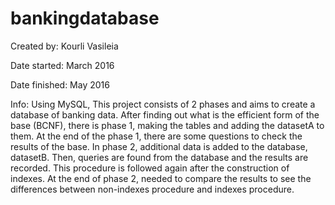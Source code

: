# bankingdatabase
Created by: Kourli Vasileia

Date started: March 2016

Date finished: May 2016

Info: Using MySQL, This project consists of 2 phases and aims to create a database of banking data. 
After finding out what is the efficient form of the base (BCNF), there is phase 1, making the tables and adding the datasetA to them.
At the end of the phase 1, there are some questions to check the results of the base.
In phase 2, additional data is added to the database, datasetB. Then, queries are found from the database and the results are recorded. 
This procedure is followed again  after the construction of indexes. At the end of phase 2, needed to compare the results to see the differences 
between non-indexes procedure and indexes procedure.

